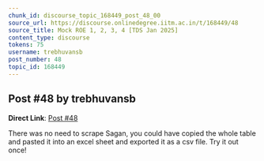 ```yaml
---
chunk_id: discourse_topic_168449_post_48_00
source_url: https://discourse.onlinedegree.iitm.ac.in/t/168449/48
source_title: Mock ROE 1, 2, 3, 4 [TDS Jan 2025]
content_type: discourse
tokens: 75
username: trebhuvansb
post_number: 48
topic_id: 168449
---
```


## Post #48 by trebhuvansb

**Direct Link**: [Post #48](https://discourse.onlinedegree.iitm.ac.in/t/168449/48)

There was no need to scrape Sagan, you could have copied the whole table and pasted it into an excel sheet and exported it as a csv file. Try it out once!
